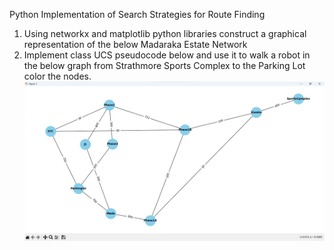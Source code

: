 Python Implementation of Search Strategies for Route Finding
1. Using networkx and matplotlib python libraries construct a graphical representation of the below
Madaraka Estate Network 
2. Implement class UCS pseudocode below and use it to walk a robot in the below graph from
Strathmore Sports Complex to the Parking Lot color the nodes.
![Logo](image.png)
